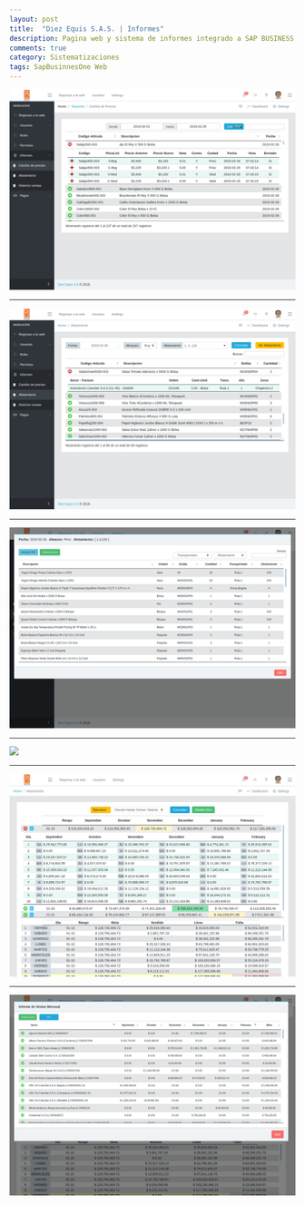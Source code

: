 ```yaml
---
layout: post
title:  "Diez Equis S.A.S. | Informes"
description: Pagina web y sistema de informes integrado a SAP BUSINESS ONE
comments: true
category: Sistematizaciones
tags: SapBusinnesOne Web
---
```

<img src="/public/imgs/proyectos/diezEquisInformes1.png" />
<hr>
<img src="/public/imgs/proyectos/diezEquisInformes2.png" /> 
<hr>
<img src="/public/imgs/proyectos/diezEquisInformes3.png" /> 
<hr>
<img src="/public/imgs/proyectos/diezEquisInformes4.png" /> 
<hr>
<img src="/public/imgs/proyectos/diezEquisInformes5.png" /> 
<hr>
<img src="/public/imgs/proyectos/diezEquisInformes6.png" /> 
